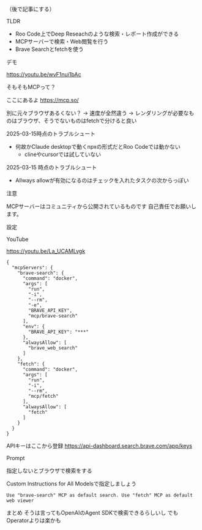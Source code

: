 （後で記事にする）

TLDR
- Roo Code上でDeep Reseachのような検索・レポート作成ができる
- MCPサーバーで検索・Web閲覧を行う
- Brave Searchとfetchを使う

デモ

https://youtu.be/wvF1nui1bAc


そもそもMCPって？

ここにあるよ
https://mcp.so/

別に元々ブラウザあるくない？
→ 速度が全然違う
→ レンダリングが必要なものはブラウザ、そうでないものはfetchで分けると良い

2025-03-15時点のトラブルシュート

- 何故かClaude desktopで動くnpxの形式だとRoo Codeでは動かない
  - clineやcursorでは試していない

2025-03-15 時点のトラブルシュート
- Allways allowが有効になるのはチェックを入れたタスクの次からっぽい

注意

MCPサーバーはコミュニティから公開されているものです
自己責任でお願いします。


設定

YouTube

https://youtu.be/La_UCAMLvgk

```
{
  "mcpServers": {
    "brave-search": {
      "command": "docker",
      "args": [
        "run",
        "-i",
        "--rm",
        "-e",
        "BRAVE_API_KEY",
        "mcp/brave-search"
      ],
      "env": {
        "BRAVE_API_KEY": "***"
      },
      "alwaysAllow": [
        "brave_web_search"
      ]
    },
    "fetch": {
      "command": "docker",
      "args": [
        "run",
        "-i",
        "--rm",
        "mcp/fetch"
      ],
      "alwaysAllow": [
        "fetch"
      ]
    }
  }
}
```
APIキーはここから登録
https://api-dashboard.search.brave.com/app/keys



Prompt

指定しないとブラウザで検索をする

Custom Instructions for All Modelsで指定しましょう

```
Use "brave-search" MCP as default search. Use "fetch" MCP as default web viewer
```

まとめ
そうは言ってもOpenAIのAgent SDKで検索できるらしいし
でもOperatorよりは楽かも
